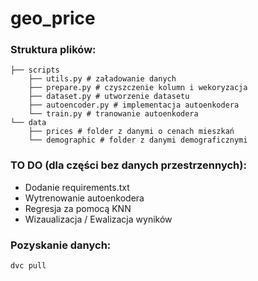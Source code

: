 # geo_price


### Struktura plików:
```
├── scripts
    ├── utils.py # załadowanie danych
    ├── prepare.py # czyszczenie kolumn i wekoryzacja
    ├── dataset.py # utworzenie datasetu
    ├── autoencoder.py # implementacja autoenkodera
    └── train.py # tranowanie autoenkodera
└── data
    ├── prices # folder z danymi o cenach mieszkań
    └── demographic # folder z danymi demograficznymi
```

### TO DO (dla części bez danych przestrzennych):
- Dodanie requirements.txt
- Wytrenowanie autoenkodera
- Regresja za pomocą KNN
- Wizaualizacja / Ewalizacja wyników

### Pozyskanie danych:
```
dvc pull
```